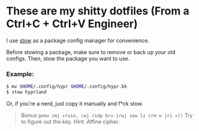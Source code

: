 # These are my **shitty** dotfiles (**From a Ctrl+C + Ctrl+V Engineer**)  

I use [stow](https://www.gnu.org/software/stow/) as a package config manager for convenience.  

Before stowing a package, make sure to remove or back up your old configs. Then, stow the package you want to use.  

### Example:
```sh
$ mv $HOME/.config/hypr $HOME/.config/hypr.bk
$ stow hyprland
```

Or, if you're a nerd, just copy it manually and f*ck stow.

> Bonus
`gemu zmj cruie, cwj ridp bru jrwj sew lz crm w jri =))`
Try to figure out the key.
Hint: Affine cipher.
